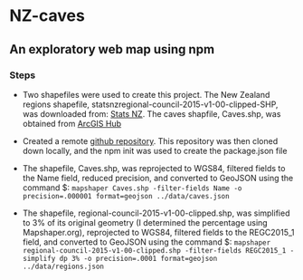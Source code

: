 # NZ-caves

## An exploratory web map using npm

### Steps

* Two shapefiles were used to create this project. The New Zealand regions shapefile, statsnzregional-council-2015-v1-00-clipped-SHP, was downloaded from: [Stats NZ](https://datafinder.stats.govt.nz/search/?q=statsnzregional-council-2015-v1-00-clipped-SHP). The caves shapfile, Caves.shp, was obtained from [ArcGIS Hub](https://hub.arcgis.com/datasets/eaglelabs::caves)

* Created a remote [github repository](https://github.com/efano/NZ-caves). This repository was then cloned down locally, and the npm init was used to create the package.json file

* The shapefile, Caves.shp, was reprojected to WGS84, filtered fields to the Name field, reduced precision, and converted to GeoJSON using the command $: `mapshaper Caves.shp -filter-fields Name -o precision=.000001 format=geojson ../data/caves.json`

* The shapefile, regional-council-2015-v1-00-clipped.shp, was simplified to 3% of its original geometry (I determined the percentage using Mapshaper.org), reprojected to WGS84, filtered fields to the REGC2015_1 field, and converted to GeoJSON using the command $: `mapshaper regional-council-2015-v1-00-clipped.shp -filter-fields REGC2015_1 -simplify dp 3% -o precision=.0001 format=geojson ../data/regions.json`
